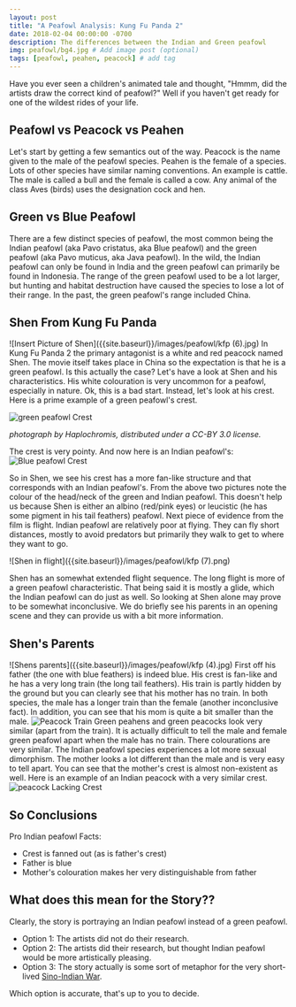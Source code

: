 ```yaml
---
layout: post
title: "A Peafowl Analysis: Kung Fu Panda 2" 
date: 2018-02-04 00:00:00 -0700
description: The differences between the Indian and Green peafowl
img: peafowl/bg4.jpg # Add image post (optional)
tags: [peafowl, peahen, peacock] # add tag
---
```


Have you ever seen a children's animated tale and thought, "Hmmm, did the artists draw the correct kind of peafowl?"
Well if you haven't get ready for one of the wildest rides of your life.

## Peafowl vs Peacock vs Peahen

Let's start by getting a few semantics out of the way. Peacock is the name given to the male of the peafowl species. Peahen is the female of a species. Lots of other species have similar naming conventions. An example is cattle. The male is called a bull and the female is called a cow.
Any animal of the class Aves (birds) uses the designation cock and hen.

## Green vs Blue Peafowl
There are a few distinct species of peafowl, the most common being the Indian peafowl (aka Pavo cristatus, aka Blue peafowl) and the green peafowl (aka Pavo muticus, aka Java peafowl). In the wild, the Indian peafowl can only be found in India and the green peafowl can primarily be found in Indonesia. The range of the green peafowl used to be a lot larger, but hunting and habitat destruction have caused the species to lose a lot of their range. In the past, the green peafowl's range included China.  

## Shen From Kung Fu Panda

![Insert Picture of Shen]({{site.baseurl}}/images/peafowl/kfp (6).jpg)
In Kung Fu Panda 2 the primary antagonist is a white and red peacock named Shen. The movie itself takes place in China so the expectation is that he is a green peafowl. Is this actually the case? Let's have a look at Shen and his characteristics. His white colouration is very uncommon for a peafowl, especially in nature. Ok, this is a bad start. Instead, let's look at his crest. Here is a prime example of a green peafowl's crest.

![green peafowl Crest]({{site.baseurl}}/images/peafowl/green_peafowl.jpg)

*photograph by Haplochromis, distributed under a CC-BY 3.0 license.*

The crest is very pointy. And now here is an Indian peafowl's:
![Blue peafowl Crest]({{site.baseurl}}/images/peafowl/peahen.jpg)

So in Shen, we see his crest has a more fan-like structure and that corresponds with an Indian peafowl's. From the above two pictures note the colour of the head/neck of the green and Indian peafowl. This doesn't help us because Shen is either an albino (red/pink eyes) or leucistic (he has some pigment in his tail feathers) peafowl. Next piece of evidence from the film is flight. Indian peafowl are relatively poor at flying. They can fly short distances, mostly to avoid predators but primarily they walk to get to where they want to go. 

![Shen in flight]({{site.baseurl}}/images/peafowl/kfp (7).png)

Shen has an somewhat extended flight sequence. The long flight is more of a green peafowl characteristic. That being said it is mostly a glide, which the Indian peafowl can do just as well. So looking at Shen alone may prove to be somewhat inconclusive. We do briefly see his parents in an opening scene and they can provide us with a bit more information.

## Shen's Parents
![Shens parents]({{site.baseurl}}/images/peafowl/kfp (4).jpg)
First off his father (the one with blue feathers) is indeed blue. His crest is fan-like and he has a very long train (the long tail feathers). His train is partly hidden by the ground but you can clearly see that his mother has no train. In both species, the male has a longer train than the female (another inconclusive fact). In addition, you can see that his mom is quite a bit smaller than the male. 
![Peacock Train]({{site.baseurl}}/images/peafowl/peacock.jpg)
Green peahens and green peacocks look very similar (apart from the train). It is actually difficult to tell the male and female green peafowl apart when the male has no train. There colourations are very similar. The Indian peafowl species experiences a lot more sexual dimorphism. The mother looks a lot different than the male and is very easy to tell apart. You can see that the mother's crest is almost non-existent as well. Here is an example of an Indian peacock with a very similar crest.
![peacock Lacking Crest]({{site.baseurl}}/images/peafowl/bg4.jpg)

## So Conclusions
Pro Indian peafowl Facts:
* Crest is fanned out (as is father's crest)
* Father is blue
* Mother's colouration makes her very distinguishable from father


## What does this mean for the Story??
Clearly, the story is portraying an Indian peafowl instead of a green peafowl.
* Option 1: The artists did not do their research.
* Option 2: The artists did their research, but thought Indian peafowl would be more artistically pleasing.
* Option 3: The story actually is some sort of metaphor for the very short-lived [Sino-Indian War](https://en.wikipedia.org/wiki/Sino-Indian_War).

Which option is accurate, that's up to you to decide.